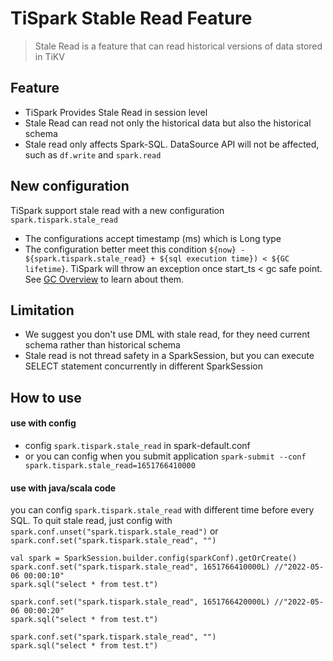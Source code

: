 # TiSpark Stable Read Feature

> Stale Read is a feature that can read historical versions of data stored in TiKV

## Feature

- TiSpark Provides Stale Read in session level
- Stale Read can read not only the historical data but also the historical schema
- Stale read only affects Spark-SQL. DataSource API will not be affected, such as `df.write` and `spark.read`

## New configuration

TiSpark support stale read with a new configuration `spark.tispark.stale_read`
- The configurations accept timestamp (ms) which is Long type
- The configuration better meet this condition `${now} - ${spark.tispark.stale_read} + ${sql execution time}) < ${GC lifetime}`. TiSpark will throw an exception once start_ts < gc safe point. See [GC Overview](https://docs.pingcap.com/tidb/dev/garbage-collection-overview#gc-overview) to learn about them. 

## Limitation

- We suggest you don't use DML with stale read, for they need current schema rather than historical schema
- Stale read is not thread safety in a SparkSession, but you can execute SELECT statement concurrently in different SparkSession

## How to use

#### use with config

- config `spark.tispark.stale_read` in spark-default.conf
- or you can config when you submit application `spark-submit --conf spark.tispark.stale_read=1651766410000`

#### use with java/scala code

you can config `spark.tispark.stale_read` with different time before every SQL. To quit stale read, just config with `spark.conf.unset("spark.tispark.stale_read")` or `spark.conf.set("spark.tispark.stale_read", "")`
```
val spark = SparkSession.builder.config(sparkConf).getOrCreate()
spark.conf.set("spark.tispark.stale_read", 1651766410000L) //"2022-05-06 00:00:10"
spark.sql("select * from test.t")

spark.conf.set("spark.tispark.stale_read", 1651766420000L) //"2022-05-06 00:00:20"
spark.sql("select * from test.t")

spark.conf.set("spark.tispark.stale_read", "")
spark.sql("select * from test.t")
```
